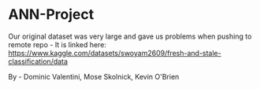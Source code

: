 # ANN-Project
Our original dataset was very large and gave us problems when pushing to remote repo - It is linked here:
https://www.kaggle.com/datasets/swoyam2609/fresh-and-stale-classification/data

By - 
Dominic Valentini,
Mose Skolnick,
Kevin O'Brien